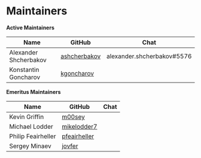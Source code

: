 Maintainers
===========

**Active Maintainers**

| Name | GitHub | Chat                       |
|------|--------|----------------------------|
| Alexander Shcherbakov | [ashcherbakov][ashcherbakov] | alexander.shcherbakov#5576 |
| Konstantin Goncharov | [kgoncharov][kgoncharov] |          |

**Emeritus Maintainers**

| Name | GitHub | Chat                       |
|------|--------|----------------------------|
| Kevin Griffin | [m00sey][m00sey] |                   |
| Michael Lodder | [mikelodder7][mikelodder7] |           |
| Philip Feairheller | [pfeairheller][pfeairheller] |      |
| Sergey Minaev | [jovfer][jovfer] |               |

[m00sey]: https://github.com/m00sey
[mikelodder7]: https://github.com/mikelodder7
[pfeairheller]: https://github.com/pfeairheller
[jovfer]: https://github.com/jovfer
[kgoncharov]: https://github.com/kgoncharov
[ashcherbakov]: https://github.com/ashcherbakov
